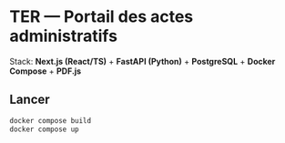 # TER — Portail des actes administratifs

Stack: **Next.js (React/TS)** + **FastAPI (Python)** + **PostgreSQL** + **Docker Compose** + **PDF.js**

## Lancer
```bash
docker compose build
docker compose up
